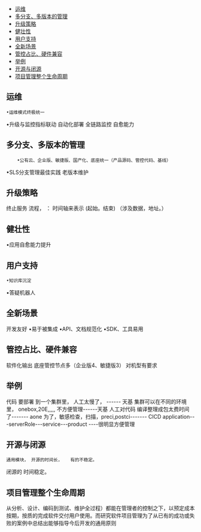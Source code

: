 <!-- TOC -->

- [运维](#%E8%BF%90%E7%BB%B4)
- [多分支、多版本的管理](#%E5%A4%9A%E5%88%86%E6%94%AF%E5%A4%9A%E7%89%88%E6%9C%AC%E7%9A%84%E7%AE%A1%E7%90%86)
- [升级策略](#%E5%8D%87%E7%BA%A7%E7%AD%96%E7%95%A5)
- [健壮性](#%E5%81%A5%E5%A3%AE%E6%80%A7)
- [用户支持](#%E7%94%A8%E6%88%B7%E6%94%AF%E6%8C%81)
- [全新场景](#%E5%85%A8%E6%96%B0%E5%9C%BA%E6%99%AF)
- [管控占比、硬件兼容](#%E7%AE%A1%E6%8E%A7%E5%8D%A0%E6%AF%94%E7%A1%AC%E4%BB%B6%E5%85%BC%E5%AE%B9)
- [举例](#%E4%B8%BE%E4%BE%8B)
- [开源与闭源](#%E5%BC%80%E6%BA%90%E4%B8%8E%E9%97%AD%E6%BA%90)
- [项目管理整个生命周期](#%E9%A1%B9%E7%9B%AE%E7%AE%A1%E7%90%86%E6%95%B4%E4%B8%AA%E7%94%9F%E5%91%BD%E5%91%A8%E6%9C%9F)

<!-- /TOC -->

## 运维
	•运维模式终极统一
•升级与监控指标联动
	 自动化部署 
全链路监控
自愈能力

## 多分支、多版本的管理
		•公有云、企业版、敏捷版、国产化、底座统一（产品源码、管控代码、基线）
•SLS分支管理最佳实践
		 老版本维护

## 升级策略
终止服务
	流程，   ： 时间轴来表示  (起始。结束)     （涉及数据，地址。）

## 健壮性
•应用自愈能力提升


## 用户支持
	•知识库沉淀
•答疑机器人

## 全新场景
开发友好
	•易于被集成
•API、文档规范化
•SDK、工具易用

## 管控占比、硬件兼容
软件化输出
	底座管控节点多（企业版4、敏捷版3）
对机型有要求

## 举例
 代码 要部署 到一个集群里， 人工太慢了， ------  天基
集群可以在不同的环境里， onebox,20E,,,,, 不方便管理------天基
人工对代码 编译整理成包太费时间了-------  aone
为了，敏感检查，扫描，preci,postci------- CICD
application---serverRole---service---product   ----很明显方便管理


## 开源与闭源
	通用模块， 开源的时间长，   有的不稳定。
闭源的 时间稳定。 


## 项目管理整个生命周期
从分析、设计、编码到测试、维护全过程）都能在管理者的控制之下，以预定成本按期，按质的完成软件交付用户使用。而研究软件项目管理为了从已有的成功或失败的案例中总结出能够指导今后开发的通用原则